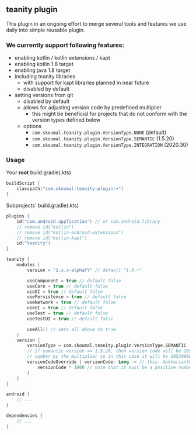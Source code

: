 ## teanity plugin

This plugin in an ongoing effort to merge several tools and features we use daily into simple 
reusable plugin. 

### We currently support following features:
 
* enabling kotlin / kotlin extensions / kapt
* enabling kotlin 1.8 target
* enabling java 1.8 target
* including teanity libraries
    * with support for kapt libraries planned in near future
    * disabled by default
* setting versions from git
    * disabled by default
    * allows for adjusting version code by predefined multiplier
        * this might be beneficial for projects that do not conform with the version types defined below
    * options
        * `com.skoumal.teanity.plugin.VersionType.NONE` (default)
        * `com.skoumal.teanity.plugin.VersionType.SEMANTIC` (1.5.20)
        * `com.skoumal.teanity.plugin.VersionType.INTEGRATION` (2020.30)

### Usage

Your **root** build.gradle(.kts)

```kotlin
buildScript {
    classpath("com.skoumal:teanity-plugin:+")
}
```

Subprojects' build.gradle(.kts)

```kotlin
plugins {
    id("com.android.application") // or com.android.library
    // remove id("kotlin")
    // remove id("kotlin-android-extensions")
    // remove id("kotlin-kapt")
    id("teanity")
}

teanity {
    modules {
        version = "1.x.x-alphaYY" // default "1.0.+"

        useComponent = true // default false
        useCore = true // default false
        useDI = true // default false
        usePersistence = true // default false
        useNetwork = true // default false
        useUI = true // default false
        useTest = true // default false
        useTestUI = true // default false

        useAll() // sets all above to true
    }
    version {
        versionType = com.skoumal.teanity.plugin.VersionType.SEMANTIC
        // if semantic version == 1.5.20, then version code will be 10520. you can offset this 
        // number by the multiplier so in this case it will be 10520000
        versionCodeOverride { versionCode: Long -> // this: ApkVariantOutput
            versionCode * 1000 // note that it must be a positive number, defaults to 1
        }
    }
}

android {
    // ...
}

dependencies {
    // ...
}
```